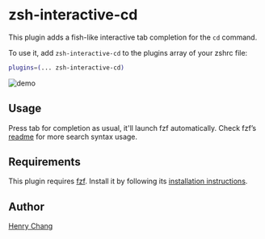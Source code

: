 # zsh-interactive-cd

This plugin adds a fish-like interactive tab completion for the `cd` command.

To use it, add `zsh-interactive-cd` to the plugins array of your zshrc file:

```zsh
plugins=(... zsh-interactive-cd)
```

![demo](https://user-images.githubusercontent.com/1441704/74360670-cb202900-4dc5-11ea-9734-f60caf726e85.gif)

## Usage

Press tab for completion as usual, it'll launch fzf automatically. Check
fzf’s [readme](https://github.com/junegunn/fzf#search-syntax) for more search syntax usage.

## Requirements

This plugin requires [fzf](https://github.com/junegunn/fzf). Install it by following
its [installation instructions](https://github.com/junegunn/fzf#installation).

## Author

[Henry Chang](https://github.com/changyuheng)
